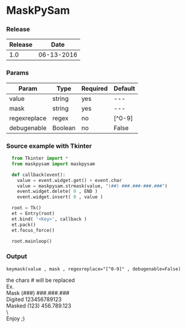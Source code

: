 # MaskPySam

### Release
| Release | Date | 
| --- | --- | 
| 1.0 | 06-13-2016 | 

### Params

| Param | Type | Required | Default |
| --- | --- | --- | --- |
| value | string | yes | --- | 
| mask | string | yes | --- |
| regexreplace | regex | no | [^0-9] | 
| debugenable | Boolean | no | False |

### Source example with Tkinter
```python
  from Tkinter import *
  from maskpysam import maskpysam

  def callback(event):
    value = event.widget.get() + event.char
    value = maskpysam.strmask(value, "(##) ###.###-###.###")
    event.widget.delete( 0 , END )
    event.widget.insert( 0 , value )

  root = Tk()
  et = Entry(root)
  et.bind( '<Key>', callback )
  et.pack()
  et.focus_force()

  root.mainloop()
```
### Output
```
keymask(value , mask , regexreplace="[^0-9]" , debugenable=False)
```
the chars # will be replaced \
Ex. \
    Mask    (###) ###.###.### \
    Digited 123456789123 \
    Masked  (123) 456.789.123 \
\    
Enjoy ;)
